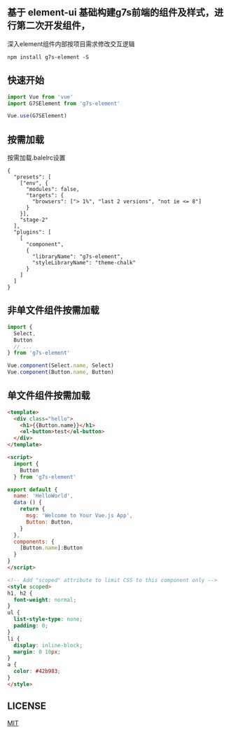 ## 基于 element-ui 基础构建g7s前端的组件及样式，进行第二次开发组件，

深入element组件内部按项目需求修改交互逻辑

```shell
npm install g7s-element -S
```

## 快速开始
``` javascript
import Vue from 'vue'
import G7SElement from 'g7s-element'

Vue.use(G7SElement)
```
## 按需加载

按需加载.balelrc设置
```shell
{
  "presets": [
    ["env", {
      "modules": false,
      "targets": {
        "browsers": ["> 1%", "last 2 versions", "not ie <= 8"]
      }
    }],
    "stage-2"
  ],
  "plugins": [
    [
      "component",
      {
        "libraryName": "g7s-element",
        "styleLibraryName": "theme-chalk"
      }
    ]
  ]
}
```
## 非单文件组件按需加载
```javascript
import {
  Select,
  Button
  // ...
} from 'g7s-element'

Vue.component(Select.name, Select)
Vue.component(Button.name, Button)
```
## 单文件组件按需加载

```html
<template>
  <div class="hello">
    <h1>{{Button.name}}</h1>
    <el-button>test</el-button>
  </div>
</template>

<script>
  import {
    Button
  } from 'g7s-element'

export default {
  name: 'HelloWorld',
  data () {
    return {
      msg: 'Welcome to Your Vue.js App',
      Button: Button,
    }
  },
  components: {
    [Button.name]:Button
  }
}
</script>

<!-- Add "scoped" attribute to limit CSS to this component only -->
<style scoped>
h1, h2 {
  font-weight: normal;
}
ul {
  list-style-type: none;
  padding: 0;
}
li {
  display: inline-block;
  margin: 0 10px;
}
a {
  color: #42b983;
}
</style>

```


## LICENSE
[MIT](LICENSE)
